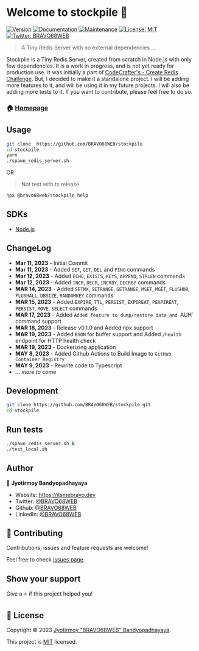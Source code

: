 # Welcome to stockpile 👋

[![Version](https://img.shields.io/npm/v/@bravo68web/stockpile.svg)](https://www.npmjs.com/package/stockpile)
[![Documentation](https://img.shields.io/badge/documentation-yes-brightgreen.svg)](https://github.com/BRAVO68WEB/stockpile#readme)
[![Maintenance](https://img.shields.io/badge/Maintained%3F-yes-green.svg)](https://github.com/BRAVO68WEB/stockpile/graphs/commit-activity)
[![License: MIT](https://img.shields.io/github/license/BRAVO68WEB/stockpile)](https://github.com/BRAVO68WEB/stockpile/blob/master/LICENSE)
[![Twitter: BRAVO68WEB](https://img.shields.io/twitter/follow/BRAVO68WEB.svg?style=social)](https://twitter.com/BRAVO68WEB)

> A Tiny Redis Server with no external dependencies ...

Stockpile is a Tiny Redis Server, created from scratch in Node.js with only few dependencies. It is a work in progress, and is not yet ready for production use. It was initially a part of [CodeCrafter's - Create Redis Challenge](https://app.codecrafters.io/courses/redis/). But, I decided to make it a standalone project. I will be adding more features to it, and will be using it in my future projects. I will also be adding more tests to it. If you want to contribute, please feel free to do so.

### 🏠 [Homepage](https://github.com/BRAVO68WEB/stockpile#readme)

## Usage

```sh
git clone  https://github.com/BRAVO68WEB/stockpile
cd stockpile
yarn
./spawn_redis_server.sh 
```

OR

>Not test with ts release

```sh
npx @bravo68web/stockpile help
```

## SDKs

-   [Node.js](https://github.com/BRAVO68WEB/stockpile-node-sdk)

## ChangeLog

-    **Mar 11, 2023** - Initial Commit
-    **Mar 11, 2023** - Added `SET`, `GET`, `DEL` and `PING` commands
-    **Mar 12, 2023** - Added `ECHO`, `EXISTS`, `KEYS`, `APPEND`, `STRLEN` commands
-    **Mar 12, 2023** - Added `INCR`, `DECR`, `INCRBY`, `DECRBY` commands
-    **MAR 14, 2023** - Added `SETNX`, `SETRANGE`, `GETRANGE`, `MSET`, `MGET`, `FLUSHDB`, `FLUSHALL`, `DBSIZE`, `RANDOMKEY`  commands
-    **MAR 15, 2023** - Added `EXPIRE`, `TTL`, `PERSIST`, `EXPIREAT`, `PEXPIREAT`, `PERSIST`, `MOVE`, `SELECT` commands
-    **MAR 17, 2023** - Added `Added feature to dump/restore data and `AUH` command support
-    **MAR 18, 2023** - Release v0.1.0 and Added npx support
-    **MAR 19, 2023** - Added `BSON` for buffer support and Added `/health` endpoint for HTTP health check
-    **MAR 19, 2023** - Dockerizing application
-    **MAY  8, 2023** - Added Github Actions to Build Image to `GitHub Container Registry`
-    **MAY  9, 2023** - Rewrite code to Typescript
-    *... more to come*

## Development

```sh
git clone https://github.com/BRAVO68WEB/stockpile.git
cd stockpile
```

## Run tests

```sh
./spawn_redis_server.sh &
./test_local.sh
```

## Author

👤 **Jyotirmoy <BRAVO68WEB> Bandyopadhayaya**

-   Website: https://itsmebravo.dev
-   Twitter: [@BRAVO68WEB](https://twitter.com/BRAVO68WEB)
-   Github: [@BRAVO68WEB](https://github.com/BRAVO68WEB)
-   LinkedIn: [@BRAVO68WEB](https://linkedin.com/in/BRAVO68WEB)

## 🤝 Contributing

Contributions, issues and feature requests are welcome!

Feel free to check [issues page](https://github.com/BRAVO68WEB/stockpile/issues).

## Show your support

Give a ⭐️ if this project helped you!

## 📝 License

Copyright © 2023 [Jyotirmoy "BRAVO68WEB" Bandyopadhayaya](https://github.com/BRAVO68WEB).

This project is [MIT](https://github.com/BRAVO68WEB/stockpile/blob/master/LICENSE) licensed.
